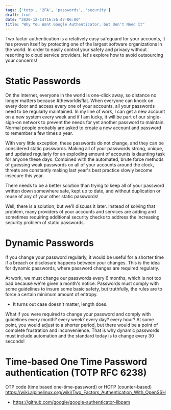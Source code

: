 ```yaml
---
tags: ['totp', '2FA', 'passwords', 'security']
draft: true
date: "2020-12-14T16:56:47-06:00"
title: "Why You Want Google Authenticator, but Don't Need It"
---
```

Two factor authentication is a relatively easy safeguard for your accounts, it has proven itself by protecting one of the largest software organizations in the world. In order to easily control your safety and privacy without resorting to cloud service providers, let's explore how to avoid outsourcing your concerns!<!--more-->

# Static Passwords

On the Internet, everyone in the world is one-click away, so distance no longer matters because #theworldisflat. When everyone can knock on every door and access every one of your accounts, all your passwords need to be regularly maintained. In my line of work, I can get a new account on a new system every week and if I am lucky, it will be part of our single-sign-on network to prevent the needs for yet another password to maintain. Normal people probably are asked to create a new account and password to remember a few times a year.

With very little exception, these passwords do not change, and they can be considered static passwords. Making all of your passwords strong, unique, and updated regularly for an exploding amount of accounts is daunting task for anyone these days. Combined with the automated, brute force methods of guessing weak passwords on all of your accounts around the clock, threats are constantly making last year's best practice slowly become insecure this year.

There needs to be a better solution than trying to keep all of your password written down somewhere safe, kept up to date, and without duplication or reuse of any of your other static passwords!

Well, there is a solution, but we'll discuss it later. Instead of solving that problem, many providers of your accounts and services are adding and sometimes requiring additional security checks to address the increasing security problem of static passwords.

# Dynamic Passwords

If you change your password regularly, it would be useful for a shorter time if a breach or disclosure happens between your changes. This is the idea for dynamic passwords, where password changes are required regularly.

At work, we must change our passwords every 6 months, which is not too bad because we're given a month's notice. Passwords must comply with some guidelines to insure some basic safety, but truthfully, the rules are to force a certain minimum amount of entropy.

- It turns out case doesn't matter, length does.

What if you were required to change your password and comply with  guidelines every month? every week? every day? every hour? At some point, you would adjust to a shorter period, but there would be a point of complete frustration and inconvenience. That is why dynamic passwords must include automation and the standard today is to change every 30 seconds!

# Time-based One Time Password authentication (TOTP RFC 6238)

OTP code (time based one-time-password) or HOTP (counter-based)
https://wiki.alpinelinux.org/wiki/Two_Factors_Authentication_With_OpenSSH
- https://github.com/google/google-authenticator-libpam
